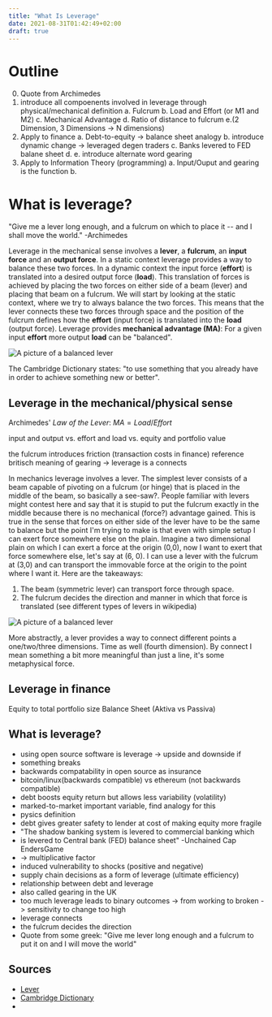```yaml
---
title: "What Is Leverage"
date: 2021-08-31T01:42:49+02:00
draft: true
---
```

# Outline

0. Quote from Archimedes
1. introduce all compoenents involved in leverage through physical/mechanical definition
  a. Fulcrum
  b. Load and Effort (or M1 and M2)
  c. Mechanical Advantage
  d. Ratio of distance to fulcrum
  e.(2 Dimension, 3 Dimensions -> N dimensions)
2. Apply to finance
  a. Debt-to-equity -> balance sheet analogy
  b. introduce dynamic change -> leveraged degen traders
  c. Banks levered to FED balane sheet
  d. 
  e. introduce alternate word gearing
3. Apply to Information Theory (programming)
  a. Input/Ouput and gearing is the function
  b. 





# What is leverage?

"Give me a lever long enough, and a fulcrum on which to place it -- and I shall move the world." -Archimedes

Leverage in the mechanical sense involves a **lever**, a **fulcrum**, an **input force** and an **output force**.
In a static context leverage provides a way to balance these two forces.
In a dynamic context the input force (**effort**) is translated into a desired output force (**load**).
This translation of forces is achieved by placing the two forces on either side of a beam (lever) and placing that beam on a fulcrum.
We will start by looking at the static context, where we try to always balance the two forces.
This means that the lever connects these two forces through space and the position of the fulcrum defines how the **effort** (input force) is translated into the **load** (output force).
Leverage provides  **mechanical advantage (MA)**: For a given input **effort** more output **load** can be "balanced".

![A picture of a balanced lever](/balanced-lever.svg "A balanced lever")


The Cambridge Dictionary states: "to use something that you already have in order to achieve something new or better". 

## Leverage in the mechanical/physical sense

Archimedes' *Law of the Lever*: $MA = Load / Effort$

input and output vs. effort and load vs. equity and portfolio value

the fulcrum introduces friction (transaction costs in finance)
reference britisch meaning of gearing -> leverage is a connects 


In mechanics leverage involves a lever. 
The simplest lever consists of a beam capable of pivoting on a fulcrum (or hinge) that is placed in the middle of the beam, so basically a see-saw?. 
People familiar with levers might contest here and say that it is stupid to put the fulcrum exactly in the middle because there is no mechanical (force?) advantage gained. 
This is true in the sense that forces on either side of the lever have to be the same to balance but the point I'm trying to make is that
even with simple setup I can exert force somewhere else on the plain. Imagine a two dimensional plain on which I can exert a force
at the origin (0,0), now I want to exert that force somewhere else, let's say at (6, 0). I can use a lever with the fulcrum at
(3,0) and can transport the immovable force at the origin to the point where I want it. Here are the takeaways:

1. The beam (symmetric lever) can transport force through space.
2. The fulcrum decides the direction and manner in which that force is translated (see different types of levers in wikipedia)

![A picture of a balanced lever](/balanced-lever.svg "A balanced lever")

More abstractly, a lever provides a way to connect different points a one/two/three dimensions. Time as well (fourth dimension).
By connect I mean something a bit more meaningful than just a line, it's some metaphysical force.

## Leverage in finance

Equity to total portfolio size
Balance Sheet (Aktiva vs Passiva)


## What is leverage?
  - using open source software is leverage -> upside and downside if
  - something breaks
  - backwards compatability in open source as insurance
  - bitcoin/linux(backwards compatible) vs ethereum (not backwards compatible)
  - debt boosts equity return but allows less variability (volatility)
  - marked-to-market important variable, find analogy for this
  - pysics definition
  - debt gives greater safety to lender at cost of making equity more fragile
  - "The shadow banking system is levered to commercial banking which
  - is levered to Central bank (FED) balance sheet" -Unchained Cap EndersGame
  - -> multiplicative factor
  - induced vulnerability to shocks (positive and negative)
  - supply chain decisions as a form of leverage (ultimate efficiency)
  - relationship between debt and leverage
  - also called gearing in the UK
  - too much leverage leads to binary outcomes -> from working to broken -> sensitivity to change too high
  - leverage connects
  - the fulcrum decides the direction
  - Quote from some greek: "Give me lever long enough and a fulcrum to put it on and I will move the world"


## Sources
- [Lever](https://en.wikipedia.org/wiki/Lever)
- [Cambridge Dictionary](https://dictionary.cambridge.org/dictionary/english/leverage)
-


